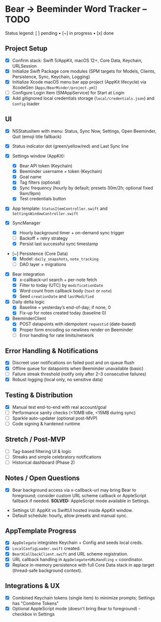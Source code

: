 # Bear → Beeminder Word Tracker – TODO

Status legend: [ ] pending • [~] in progress • [x] done

## Project Setup
- [x] Confirm stack: Swift 5/AppKit, macOS 12+, Core Data, Keychain, URLSession
- [x] Initialize Swift Package core modules (SPM targets for Models, Clients, Persistence, Sync, Keychain, Logging)
- [x] Initialize Xcode macOS menu bar app project (AppKit lifecycle) via XcodeGen (`Apps/BearMinder/project.yml`)
- [ ] Configure Login Item (SMAppService) for Start at Login
- [x] Add gitignored local credentials storage (`local/credentials.json`) and `Config` loader

## UI
- [x] NSStatusItem with menu: Status, Sync Now, Settings, Open Beeminder, Quit (emoji title fallback)
- [x] Status indicator dot (green/yellow/red) and Last Sync line
- [x] Settings window (AppKit):
  - [x] Bear API token (Keychain)
  - [x] Beeminder username + token (Keychain)
  - [x] Goal name
  - [x] Tag filters (optional)
  - [x] Sync frequency (hourly by default; presets 30m/2h; optional fixed 9am/9pm)
  - [x] Test credentials button
- [x] App template: `StatusItemController.swift` and `SettingsWindowController.swift`

- [x] SyncManager
  - [x] Hourly background timer + on-demand sync trigger
  - [ ] Backoff + retry strategy
  - [x] Persist last successful sync timestamp
- [~] Persistence (Core Data)
  - [x] Model: `daily_snapshots`, `note_tracking`
  - [ ] DAO layer + migrations
- [x] Bear integration
  - [x] x-callback-url search + per-note fetch
  - [x] Filter to today (UTC) by `modificationDate`
  - [x] Word count from callback body (`text` or `note`)
  - [x] Seed `creationDate` and `lastModified`
- [x] Daily delta logic
  - [x] Baseline = yesterday’s end-of-day; if none, 0
  - [x] Fix-up for notes created today (baseline 0)
- [x] BeeminderClient
  - [x] POST datapoints with idempotent `requestid` (date-based)
  - [x] Proper form encoding so newlines render on Beeminder
  - [ ] Error handling for rate limits/network

## Error Handling & Notifications
- [x] Discreet user notifications on failed post and on queue flush
- [x] Offline queue for datapoints when Beeminder unavailable (basic)
- [ ] Failure streak threshold (notify only after 2–3 consecutive failures)
- [x] Robust logging (local only, no sensitive data)

## Testing & Distribution
- [x] Manual test end-to-end with real account/goal
- [ ] Performance sanity checks (<10MB idle, <15MB during sync)
- [ ] Sparkle auto-updater (optional post-MVP)
- [ ] Code signing & hardened runtime

## Stretch / Post-MVP
- [ ] Tag-based filtering UI & logic
- [ ] Streaks and simple celebratory notifications
- [ ] Historical dashboard (Phase 2)

## Notes / Open Questions
- [x] Bear background access via x-callback-url may bring Bear to foreground; consider custom URL scheme callback or AppleScript fallback if needed. **SOLVED:** AppleScript mode available in Settings.
- Settings UI: AppKit vs SwiftUI hosted inside AppKit window.
- Default schedule: hourly, allow presets and manual sync.

## AppTemplate Progress
- [x] `AppDelegate` integrates Keychain + Config and seeds local creds.
- [x] `LocalConfigLoader.swift` created.
- [x] `BearXCallbackClient.swift` and URL scheme registration.
- [x] URL callback handling in `AppDelegate+URLHandling` + coordinator.
- [x] Replace in-memory persistence with full Core Data stack in app target (thread-safe background context).

## Integrations & UX
- [x] Combined Keychain tokens (single item) to minimize prompts; Settings has "Combine Tokens"
- [x] Optional AppleScript mode (doesn't bring Bear to foreground) - checkbox in Settings
